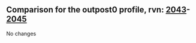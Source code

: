 ## Comparison for the outpost0 profile, rvn: [2043](https://github.com/PRO100KatYT/FortniteProfileRevisions/tree/main/profiles/outpost0/2043%20outpost0.json)-[2045](https://github.com/PRO100KatYT/FortniteProfileRevisions/tree/main/profiles/outpost0/2045%20outpost0.json)

No changes
